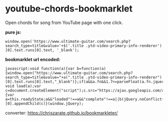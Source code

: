 # youtube-chords-bookmarklet
Open chords for song from YouTube page with one click.

**pure js:**
```
window.open('https://www.ultimate-guitar.com/search.php?search_type=title&value='+$('.title .ytd-video-primary-info-renderer')[0].text.runs[0].text, '_blank');
```

**bookmarklet url encoded:**
```
javascript:void function(a){var b=function(a){window.open("https://www.ultimate-guitar.com/search.php?search_type=title&value="+a(".title .ytd-video-primary-info-renderer")[0].text.runs[0].text,"_blank")};if(a&&a.fn&&1.7<=parseFloat(a.fn.jquery))return void load(a);var c=document.createElement("script");c.src="https://ajax.googleapis.com/ajax/libs/jquery/1/jquery.js",c.onload=c.onreadystatechange=function(){var a=this.readyState;a&&"loaded"!==a&&"complete"!==a||b(jQuery.noConflict())},document.getElementsByTagName("head")[0].appendChild(c)}(window.jQuery);
```

converter:
https://chriszarate.github.io/bookmarkleter/